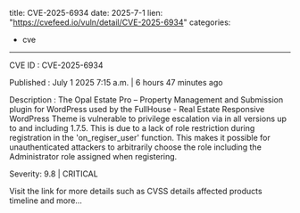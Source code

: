  
title: CVE-2025-6934
date: 2025-7-1
lien: "https://cvefeed.io/vuln/detail/CVE-2025-6934"
categories:
  - cve
---

CVE ID : CVE-2025-6934

Published :  July 1
2025
7:15 a.m. | 6 hours
47 minutes ago

Description : The Opal Estate Pro – Property Management and Submission plugin for WordPress
used by the FullHouse - Real Estate Responsive WordPress Theme
is vulnerable to privilege escalation via in all versions up to
and including
1.7.5. This is due to a lack of role restriction during registration in the 'on_regiser_user' function. This makes it possible for unauthenticated attackers to arbitrarily choose the role
including the Administrator role
assigned when registering.

Severity: 9.8 | CRITICAL

Visit the link for more details
such as CVSS details
affected products
timeline
and more...
